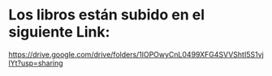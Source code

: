 # Los libros están subido en el siguiente Link:

https://drive.google.com/drive/folders/1lOPOwyCnL0499XFG4SVVShtI5S1vjlYt?usp=sharing

